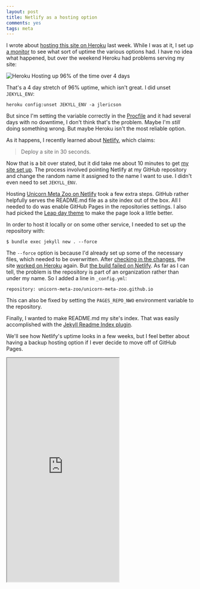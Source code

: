 ```yaml
---
layout: post
title: Netlify as a hosting option
comments: yes
tags: meta
---
```


I wrote about [hosting this site on
Heroku](/2020/04/28/heroku_hosting.html) last week. While I was at it,
I set up [a monitor](https://stats.uptimerobot.com/6YKMJioVAx) to see what sort of uptime the various options
had. I have no idea what happened, but over the weekend Heroku had
problems serving my site:

![Heroku Hosting up 96% of the time over 4
days](/images/heroku_uptime.png)

That's a 4 day stretch of 96% uptime, which isn't great. I did unset `JEKYLL_ENV`:

```
heroku config:unset JEKYLL_ENV -a jlericson
```

But since I'm setting the variable correctly in the
[Procfile](https://github.com/jericson/jericson.github.io/blob/master/Procfile)
and it had several days with no downtime, I don't think that's the
problem. Maybe I'm _still_ doing something wrong. But maybe Heroku
isn't the most reliable option.

As it happens, I recently learned about
[Netlify](https://www.netlify.com/), which claims:

> Deploy a site in 30 seconds.

Now that is a bit over stated, but it did take me about 10 minutes to
get [my site set up](https://jlericson.netlify.app/). The process
involved pointing Netlify at my GitHub repository and change the
random name it assigned to the name I want to use. I didn't even need
to set `JEKYLL_ENV`.

Hosting [Unicorn Meta Zoo on
Netlify](https://unicorn-meta-zoo.netlify.app/) took a few extra
steps. GitHub rather helpfully serves the README.md file as a site
index out of the box. All I needed to do was enable GitHub Pages in
the repositories settings. I also had picked the [Leap day
theme](https://github.com/pages-themes/leap-day) to make the page look
a little better.

In order to host it locally or on some other service, I needed to set
up the repository with:

```
$ bundle exec jekyll new . --force
```

The `--force` option is because I'd already set up some of the
necessary files, which needed to be overwritten. After [checking in
the
changes](https://github.com/unicorn-meta-zoo/unicorn-meta-zoo.github.io/commit/b419807fd41a656a9945215c444db0d5a0fd9f9b),
the site [worked on Heroku](https://unicorn-meta-zoo.herokuapp.com/)
again. But [the build failed on
Netlify](https://app.netlify.com/sites/unicorn-meta-zoo/deploys/5eb39f37b1d6e0000789ed81). As
far as I can tell, the problem is the repository is part of an
organization rather than under my name. So I added a line in
`_config.yml`:

```
repository: unicorn-meta-zoo/unicorn-meta-zoo.github.io
```

This can also be fixed by setting the `PAGES_REPO_NWO` environment
variable to the repository.

Finally, I wanted to make README.md my site's index. That was easily
accomplished with the [Jekyll Readme Index
plugin](https://github.com/benbalter/jekyll-readme-index).

We'll see how Netlify's uptime looks in a few weeks, but I feel better
about having a backup hosting option if I ever decide to move off of
GitHub Pages.

<iframe height="600" src="https://stats.uptimerobot.com/6YKMJioVAx"></iframe>
